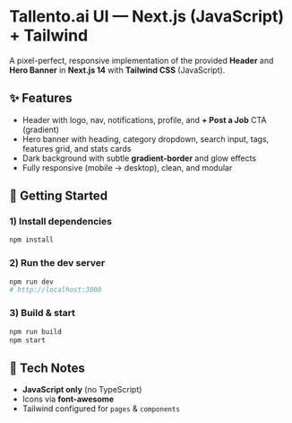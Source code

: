 # Tallento.ai UI — Next.js (JavaScript) + Tailwind

A pixel-perfect, responsive implementation of the provided **Header** and **Hero Banner** in **Next.js 14** with **Tailwind CSS** (JavaScript).

## ✨ Features
- Header with logo, nav, notifications, profile, and **+ Post a Job** CTA (gradient)
- Hero banner with heading, category dropdown, search input, tags, features grid, and stats cards
- Dark background with subtle **gradient-border** and glow effects
- Fully responsive (mobile → desktop), clean, and modular

## 🚀 Getting Started

### 1) Install dependencies
```bash
npm install
```

### 2) Run the dev server
```bash
npm run dev
# http://localhost:3000
```

### 3) Build & start
```bash
npm run build
npm start
```

## 🧩 Tech Notes
- **JavaScript only** (no TypeScript)
- Icons via **font-awesome**
- Tailwind configured for `pages` & `components`
